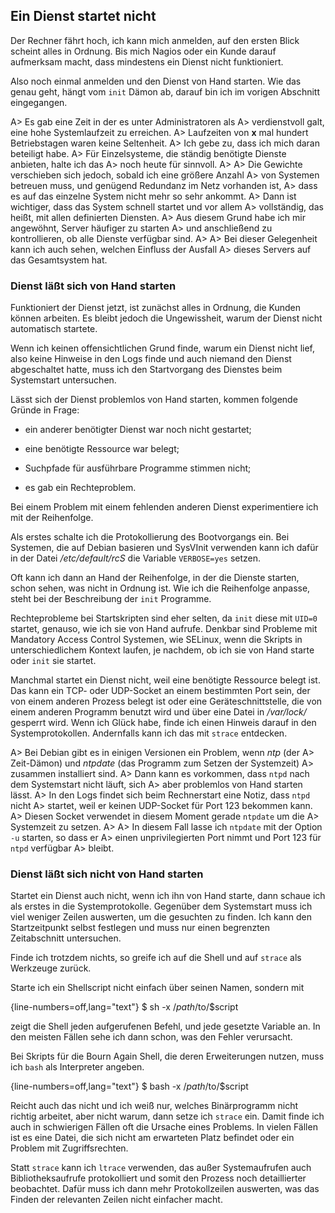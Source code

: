 
## Ein Dienst startet nicht

Der Rechner fährt hoch, ich kann mich anmelden, auf den ersten
Blick scheint alles in Ordnung.
Bis mich Nagios oder ein Kunde darauf aufmerksam macht, dass
mindestens ein Dienst nicht funktioniert.

Also noch einmal anmelden und den Dienst von Hand starten.
Wie das genau geht, hängt vom `init` Dämon ab,
darauf bin ich im vorigen Abschnitt eingegangen.

A> Es gab eine Zeit in der es unter Administratoren als
A> verdienstvoll galt, eine hohe Systemlaufzeit zu erreichen.
A> Laufzeiten von **x** mal hundert Betriebstagen waren keine Seltenheit.
A> Ich gebe zu, dass ich mich daran beteiligt habe.
A> Für Einzelsysteme, die ständig benötigte Dienste anbieten, halte ich das
A> noch heute für sinnvoll.
A> 
A> Die Gewichte verschieben sich jedoch, sobald ich eine größere Anzahl
A> von Systemen betreuen muss, und genügend Redundanz im Netz vorhanden ist,
A> dass es auf das einzelne System nicht mehr so sehr ankommt.
A> Dann ist wichtiger, dass das System schnell startet und vor allem
A> vollständig, das heißt, mit allen definierten Diensten.
A> Aus diesem Grund habe ich mir angewöhnt, Server häufiger zu starten
A> und anschließend zu kontrollieren, ob alle Dienste verfügbar sind.
A> 
A> Bei dieser Gelegenheit kann ich auch sehen, welchen Einfluss der Ausfall
A> dieses Servers auf das Gesamtsystem hat.

### Dienst läßt sich von Hand starten

Funktioniert der Dienst jetzt, ist zunächst alles in Ordnung, die Kunden
können arbeiten.
Es bleibt jedoch die Ungewissheit, warum der Dienst nicht automatisch
startete.

Wenn ich keinen offensichtlichen Grund finde, warum ein Dienst nicht lief,
also keine Hinweise in den Logs finde und auch niemand den Dienst
abgeschaltet hatte, muss ich den Startvorgang des Dienstes beim
Systemstart untersuchen.

Lässt sich der Dienst problemlos von Hand starten, kommen folgende Gründe
in Frage:

*   ein anderer benötigter Dienst war noch nicht gestartet;

*   eine benötigte Ressource war belegt;

*   Suchpfade für ausführbare Programme stimmen nicht;

*   es gab ein Rechteproblem.

Bei einem Problem mit einem fehlenden anderen Dienst experimentiere ich mit
der Reihenfolge.

Als erstes schalte ich die Protokollierung des Bootvorgangs ein.
Bei Systemen, die auf Debian basieren und SysVInit verwenden kann ich
dafür in der Datei */etc/default/rcS* die Variable `VERBOSE=yes` setzen.

Oft kann ich dann an Hand der Reihenfolge, in der die Dienste starten,
schon sehen, was nicht in Ordnung ist.
Wie ich die Reihenfolge anpasse, steht bei der Beschreibung der `init`
Programme.

Rechteprobleme bei Startskripten sind eher selten, da `init` diese mit
`UID=0` startet, genauso, wie ich sie von Hand aufrufe.
Denkbar sind Probleme mit Mandatory Access Control Systemen, wie SELinux,
wenn die Skripts in unterschiedlichem Kontext laufen, je nachdem, ob ich
sie von Hand starte oder `init` sie startet.

Manchmal startet ein Dienst nicht, weil eine benötigte Ressource belegt ist.
Das kann ein TCP- oder UDP-Socket an einem bestimmten Port sein, der von
einem anderen Prozess belegt ist oder eine Geräteschnittstelle, die von
einem anderen Programm benutzt wird und über eine Datei in */var/lock/*
gesperrt wird.
Wenn ich Glück habe, finde ich einen Hinweis darauf in den
Systemprotokollen.
Andernfalls kann ich das mit `strace` entdecken.

A> Bei Debian gibt es in einigen Versionen ein Problem, wenn *ntp* (der
A> Zeit-Dämon) und *ntpdate* (das Programm zum Setzen der Systemzeit)
A> zusammen installiert sind.
A> Dann kann es vorkommen, dass `ntpd` nach dem Systemstart nicht läuft, sich
A> aber problemlos von Hand starten lässt.
A> In den Logs findet sich beim Rechnerstart eine Notiz, dass `ntpd` nicht
A> startet, weil er keinen UDP-Socket für Port 123 bekommen kann.
A> Diesen Socket verwendet in diesem Moment gerade `ntpdate` um die
A> Systemzeit zu setzen.
A> 
A> In diesem Fall lasse ich `ntpdate` mit der Option `-u` starten, so dass er
A> einen unprivilegierten Port nimmt und Port 123 für `ntpd` verfügbar
A> bleibt.

### Dienst läßt sich nicht von Hand starten

Startet ein Dienst auch nicht, wenn ich ihn von Hand starte, dann schaue ich
als erstes in die Systemprotokolle.
Gegenüber dem Systemstart muss ich viel weniger Zeilen auswerten,
um die gesuchten zu finden.
Ich kann den Startzeitpunkt selbst festlegen und muss nur einen
begrenzten Zeitabschnitt untersuchen.

Finde ich trotzdem nichts, so greife ich auf die Shell und auf `strace`
als Werkzeuge zurück.

Starte ich ein Shellscript nicht einfach über seinen Namen, sondern mit

{line-numbers=off,lang="text"}
    $ sh -x /$path/$to/$script

zeigt die Shell jeden aufgerufenen Befehl, und jede gesetzte Variable an.
In den meisten Fällen sehe ich dann schon, was den Fehler verursacht.

Bei Skripts für die Bourn Again Shell, die deren Erweiterungen nutzen,
muss ich `bash` als Interpreter angeben.

{line-numbers=off,lang="text"}
    $ bash -x /$path/$to/$script

Reicht auch das nicht und ich weiß nur, welches Binärprogramm nicht
richtig arbeitet, aber nicht warum, dann setze ich `strace` ein.
Damit finde ich auch in schwierigen Fällen oft die Ursache eines Problems.
In vielen Fällen ist es eine Datei, die sich nicht am erwarteten
Platz befindet oder ein Problem mit Zugriffsrechten.

Statt `strace` kann ich `ltrace` verwenden, das außer Systemaufrufen
auch Bibliotheksaufrufe protokolliert und somit den Prozess noch
detaillierter beobachtet.
Dafür muss ich dann mehr Protokollzeilen auswerten, was
das Finden der relevanten Zeilen nicht einfacher macht.

